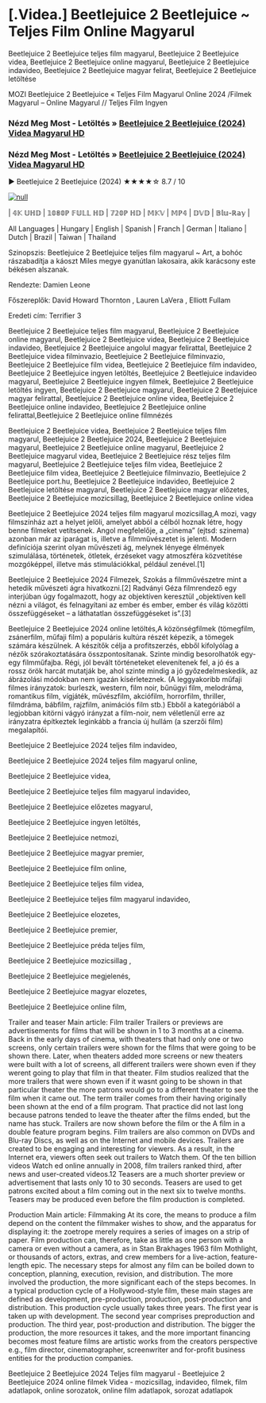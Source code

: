 # [.Videa.] Beetlejuice 2 Beetlejuice ~ Teljes Film Online Magyarul




Beetlejuice 2 Beetlejuice teljes film magyarul, Beetlejuice 2 Beetlejuice videa, Beetlejuice 2 Beetlejuice online magyarul, Beetlejuice 2 Beetlejuice indavideo, Beetlejuice 2 Beetlejuice magyar felirat, Beetlejuice 2 Beetlejuice letöltése

MOZI Beetlejuice 2 Beetlejuice « Teljes Film Magyarul Online 2024 /Filmek Magyarul – Online Magyarul // Teljes Film Ingyen

### Nézd Meg Most - Letöltés » [Beetlejuice 2 Beetlejuice (2024) Videa Magyarul HD](https://t.co/jH6vM2ko1E)

### Nézd Meg Most - Letöltés » [Beetlejuice 2 Beetlejuice (2024) Videa Magyarul HD](https://t.co/jH6vM2ko1E)

▶️ Beetlejuice 2 Beetlejuice (2024) ★★★★☆ 8.7 / 10

[![null](https://static.wixstatic.com/media/855a25_043b5abeb4ae4d35ac003198e7fe56ed~mv2.gif)](https://t.co/jH6vM2ko1E)

| 𝟜𝕂 𝕌ℍ𝔻 | 𝟙𝟘𝟠𝟘ℙ 𝔽𝕌𝕃𝕃 ℍ𝔻 | 𝟟𝟚𝟘ℙ ℍ𝔻 | 𝕄𝕂𝕍 | 𝕄ℙ𝟜 | 𝔻𝕍𝔻 | 𝔹𝕝𝕦-ℝ𝕒𝕪 |

All Languages | Hungary | English | Spanish | Franch | German | Italiano | Dutch | Brazil | Taiwan | Thailand

Szinopszis: Beetlejuice 2 Beetlejuice teljes film magyarul ~ Art, a bohóc rászabadítja a káoszt Miles megye gyanútlan lakosaira, akik karácsony este békésen alszanak.

Rendezte: Damien Leone

Főszereplők: David Howard Thornton , Lauren LaVera , Elliott Fullam

Eredeti cím: Terrifier 3

Beetlejuice 2 Beetlejuice teljes film magyarul, Beetlejuice 2 Beetlejuice online magyarul, Beetlejuice 2 Beetlejuice videa, Beetlejuice 2 Beetlejuice indavideo, Beetlejuice 2 Beetlejuice angolul magyar felirattal, Beetlejuice 2 Beetlejuice videa filminvazio, Beetlejuice 2 Beetlejuice filminvazio, Beetlejuice 2 Beetlejuice film videa, Beetlejuice 2 Beetlejuice film indavideo, Beetlejuice 2 Beetlejuice ingyen letöltés, Beetlejuice 2 Beetlejuice indavideo magyarul, Beetlejuice 2 Beetlejuice ingyen filmek, Beetlejuice 2 Beetlejuice letöltés ingyen, Beetlejuice 2 Beetlejuice magyarul, Beetlejuice 2 Beetlejuice magyar felirattal, Beetlejuice 2 Beetlejuice online videa, Beetlejuice 2 Beetlejuice online indavideo, Beetlejuice 2 Beetlejuice online felirattal,Beetlejuice 2 Beetlejuice online filmnézés

Beetlejuice 2 Beetlejuice videa, Beetlejuice 2 Beetlejuice teljes film magyarul, Beetlejuice 2 Beetlejuice 2024, Beetlejuice 2 Beetlejuice magyarul, Beetlejuice 2 Beetlejuice online magyarul, Beetlejuice 2 Beetlejuice magyarul videa, Beetlejuice 2 Beetlejuice rész teljes film magyarul, Beetlejuice 2 Beetlejuice teljes film videa, Beetlejuice 2 Beetlejuice film videa, Beetlejuice 2 Beetlejuice filminvazio, Beetlejuice 2 Beetlejuice port.hu, Beetlejuice 2 Beetlejuice indavideo, Beetlejuice 2 Beetlejuice letöltése magyarul, Beetlejuice 2 Beetlejuice magyar előzetes, Beetlejuice 2 Beetlejuice mozicsillag, Beetlejuice 2 Beetlejuice online videa

Beetlejuice 2 Beetlejuice 2024 teljes film magyarul mozicsillag,A mozi, vagy filmszínház azt a helyet jelöli, amelyet abból a célból hoznak létre, hogy benne filmeket vetítsenek. Angol megfelelője, a „cinema” (ejtsd: szinema) azonban már az iparágat is, illetve a filmművészetet is jelenti. Modern definíciója szerint olyan művészeti ág, melynek lényege élmények szimulálása, történetek, ötletek, érzéseket vagy atmoszféra közvetítése mozgóképpel, illetve más stimulációkkal, például zenével.[1]

Beetlejuice 2 Beetlejuice 2024 Filmezek, Szokás a filmművészetre mint a hetedik művészeti ágra hivatkozni.[2] Radványi Géza filmrendező egy interjúban úgy fogalmazott, hogy az objektíven keresztül „objektíven kell nézni a világot, és felnagyítani az ember és ember, ember és világ közötti összefüggéseket – a láthatatlan összefüggéseket is”.[3]

Beetlejuice 2 Beetlejuice 2024 online letöltés,A közönségfilmek (tömegfilm, zsánerfilm, műfaji film) a populáris kultúra részét képezik, a tömegek számára készülnek. A készítők célja a profitszerzés, ebből kifolyólag a nézők szórakoztatására összpontosítanak. Szinte mindig besorolhatók egy-egy filmműfajba. Régi, jól bevált történeteket elevenítenek fel, a jó és a rossz örök harcát mutatják be, ahol szinte mindig a jó győzedelmeskedik, az ábrázolási módokban nem igazán kísérleteznek. (A leggyakoribb műfaji filmes irányzatok: burleszk, western, film noir, bűnügyi film, melodráma, romantikus film, vígjáték, művészfilm, akciófilm, horrorfilm, thriller, filmdráma, bábfilm, rajzfilm, animációs film stb.) Ebből a kategóriából a legjobban kitörni vágyó irányzat a film-noir, nem véletlenül erre az irányzatra építkeztek leginkább a francia új hullám (a szerzői film) megalapítói.

Beetlejuice 2 Beetlejuice 2024 teljes film indavideo,

Beetlejuice 2 Beetlejuice 2024 teljes film magyarul online,

Beetlejuice 2 Beetlejuice videa,

Beetlejuice 2 Beetlejuice teljes film magyarul indavideo,

Beetlejuice 2 Beetlejuice előzetes magyarul,

Beetlejuice 2 Beetlejuice ingyen letöltés,

Beetlejuice 2 Beetlejuice netmozi,

Beetlejuice 2 Beetlejuice magyar premier,

Beetlejuice 2 Beetlejuice film online,

Beetlejuice 2 Beetlejuice teljes film videa,

Beetlejuice 2 Beetlejuice teljes film magyarul indavideo,

Beetlejuice 2 Beetlejuice elozetes,

Beetlejuice 2 Beetlejuice premier,

Beetlejuice 2 Beetlejuice préda teljes film,

Beetlejuice 2 Beetlejuice mozicsillag ,

Beetlejuice 2 Beetlejuice megjelenés,

Beetlejuice 2 Beetlejuice magyar elozetes,

Beetlejuice 2 Beetlejuice online film,

Trailer and teaser Main article: Film trailer Trailers or previews are advertisements for films that will be shown in 1 to 3 months at a cinema. Back in the early days of cinema, with theaters that had only one or two screens, only certain trailers were shown for the films that were going to be shown there. Later, when theaters added more screens or new theaters were built with a lot of screens, all different trailers were shown even if they werent going to play that film in that theater. Film studios realized that the more trailers that were shown even if it wasnt going to be shown in that particular theater the more patrons would go to a different theater to see the film when it came out. The term trailer comes from their having originally been shown at the end of a film program. That practice did not last long because patrons tended to leave the theater after the films ended, but the name has stuck. Trailers are now shown before the film or the A film in a double feature program begins. Film trailers are also common on DVDs and Blu-ray Discs, as well as on the Internet and mobile devices. Trailers are created to be engaging and interesting for viewers. As a result, in the Internet era, viewers often seek out trailers to Watch them. Of the ten billion videos Watch ed online annually in 2008, film trailers ranked third, after news and user-created videos.12 Teasers are a much shorter preview or advertisement that lasts only 10 to 30 seconds. Teasers are used to get patrons excited about a film coming out in the next six to twelve months. Teasers may be produced even before the film production is completed.

Production Main article: Filmmaking At its core, the means to produce a film depend on the content the filmmaker wishes to show, and the apparatus for displaying it: the zoetrope merely requires a series of images on a strip of paper. Film production can, therefore, take as little as one person with a camera or even without a camera, as in Stan Brakhages 1963 film Mothlight, or thousands of actors, extras, and crew members for a live-action, feature-length epic. The necessary steps for almost any film can be boiled down to conception, planning, execution, revision, and distribution. The more involved the production, the more significant each of the steps becomes. In a typical production cycle of a Hollywood-style film, these main stages are defined as development, pre-production, production, post-production and distribution. This production cycle usually takes three years. The first year is taken up with development. The second year comprises preproduction and production. The third year, post-production and distribution. The bigger the production, the more resources it takes, and the more important financing becomes most feature films are artistic works from the creators perspective e.g., film director, cinematographer, screenwriter and for-profit business entities for the production companies.

Beetlejuice 2 Beetlejuice 2024 Teljes film magyarul - Beetlejuice 2 Beetlejuice 2024 online filmek Videa - mozicsillag, indavideo, filmek, film adatlapok, online sorozatok, online film adatlapok, sorozat adatlapok
